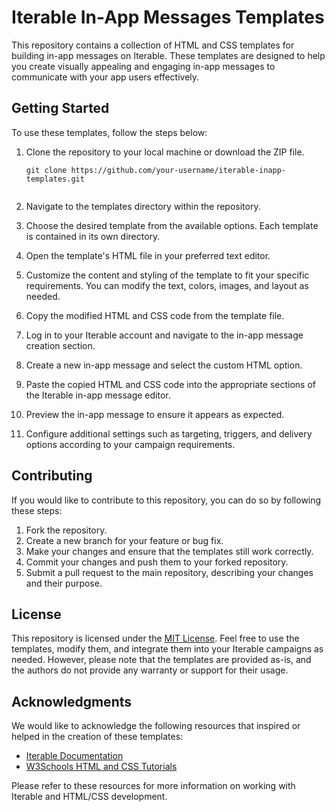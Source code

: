 # Iterable In-App Messages Templates

This repository contains a collection of HTML and CSS templates for building in-app messages on Iterable. These templates are designed to help you create visually appealing and engaging in-app messages to communicate with your app users effectively.

## Getting Started

To use these templates, follow the steps below:

1. Clone the repository to your local machine or download the ZIP file.

   ```shell
   git clone https://github.com/your-username/iterable-inapp-templates.git


2. Navigate to the templates directory within the repository.

3. Choose the desired template from the available options. Each template is contained in its own directory.

4. Open the template's HTML file in your preferred text editor.

5. Customize the content and styling of the template to fit your specific requirements. You can modify the text, colors, images, and layout as needed.

6. Copy the modified HTML and CSS code from the template file.

7. Log in to your Iterable account and navigate to the in-app message creation section.

8. Create a new in-app message and select the custom HTML option.

9. Paste the copied HTML and CSS code into the appropriate sections of the Iterable in-app message editor.

10. Preview the in-app message to ensure it appears as expected.

11. Configure additional settings such as targeting, triggers, and delivery options according to your campaign requirements.

## Contributing

If you would like to contribute to this repository, you can do so by following these steps:

1. Fork the repository.
2. Create a new branch for your feature or bug fix.
3. Make your changes and ensure that the templates still work correctly.
4. Commit your changes and push them to your forked repository.
5. Submit a pull request to the main repository, describing your changes and their purpose.

## License

This repository is licensed under the [MIT License](https://opensource.org/licenses/MIT). Feel free to use the templates, modify them, and integrate them into your Iterable campaigns as needed. However, please note that the templates are provided as-is, and the authors do not provide any warranty or support for their usage.

## Acknowledgments

We would like to acknowledge the following resources that inspired or helped in the creation of these templates:

- [Iterable Documentation](https://docs.iterable.com/)
- [W3Schools HTML and CSS Tutorials](https://www.w3schools.com/html/)

Please refer to these resources for more information on working with Iterable and HTML/CSS development.

